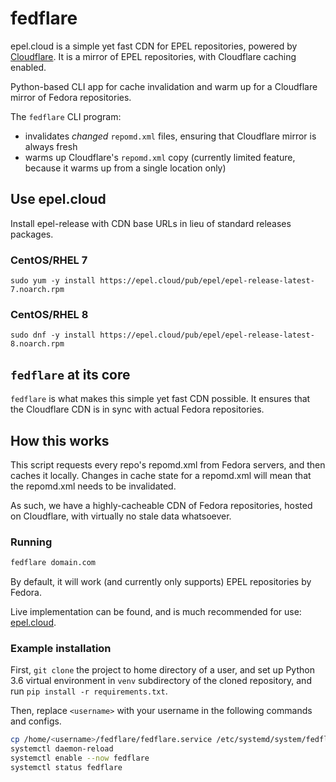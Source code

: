 # fedflare

epel.cloud is a simple yet fast CDN for EPEL repositories, powered by [Cloudflare](https://www.cloudflare.com). 
It is a mirror of EPEL repositories, with Cloudflare caching enabled.

Python-based CLI app for cache invalidation and warm up for a Cloudflare mirror of Fedora repositories.

The `fedflare` CLI program:

* invalidates *changed* `repomd.xml` files, ensuring that Cloudflare mirror is always fresh
* warms up Cloudflare's `repomd.xml` copy (currently limited feature, because it warms up from a single location only)

## Use epel.cloud

Install epel-release with CDN base URLs in lieu of standard releases packages.

### CentOS/RHEL 7

    sudo yum -y install https://epel.cloud/pub/epel/epel-release-latest-7.noarch.rpm

### CentOS/RHEL 8

    sudo dnf -y install https://epel.cloud/pub/epel/epel-release-latest-8.noarch.rpm

## `fedflare` at its core

`fedflare` is what makes this simple yet fast CDN possible. It ensures that the Cloudflare CDN is
in sync with actual Fedora repositories.

## How this works

This script requests every repo's repomd.xml from Fedora servers, and then caches it locally. 
Changes in cache state for a repomd.xml will mean that the repomd.xml needs to be invalidated.

As such, we have a highly-cacheable CDN of Fedora repositories, hosted on Cloudflare, with virtually
no stale data whatsoever.

### Running

```bash
fedflare domain.com
```

By default, it will work (and currently only supports) EPEL repositories by Fedora.

Live implementation can be found, and is much recommended for use: [epel.cloud](https://www.getpagespeed.com/server-setup/nginx/epel-powered-by-cloudflare-cdn-fix-your-sanity).

### Example installation

First, `git clone` the project to home directory of a user, and set up Python 3.6 virtual environment
in `venv` subdirectory of the cloned repository, and run `pip install -r requirements.txt`.

Then, replace `<username>` with your username in the following commands and configs.

```bash
cp /home/<username>/fedflare/fedflare.service /etc/systemd/system/fedflare.service
systemctl daemon-reload
systemctl enable --now fedflare
systemctl status fedflare
```
